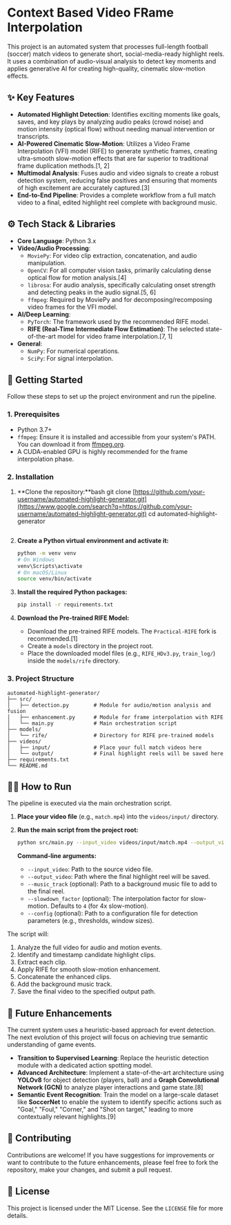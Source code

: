 
# Context Based Video FRame Interpolation

This project is an automated system that processes full-length football (soccer) match videos to generate short, social-media-ready highlight reels. It uses a combination of audio-visual analysis to detect key moments and applies generative AI for creating high-quality, cinematic slow-motion effects.

## ✨ Key Features

  - **Automated Highlight Detection**: Identifies exciting moments like goals, saves, and key plays by analyzing audio peaks (crowd noise) and motion intensity (optical flow) without needing manual intervention or transcripts.
  - **AI-Powered Cinematic Slow-Motion**: Utilizes a Video Frame Interpolation (VFI) model (RIFE) to generate synthetic frames, creating ultra-smooth slow-motion effects that are far superior to traditional frame duplication methods.[1, 2]
  - **Multimodal Analysis**: Fuses audio and video signals to create a robust detection system, reducing false positives and ensuring that moments of high excitement are accurately captured.[3]
  - **End-to-End Pipeline**: Provides a complete workflow from a full match video to a final, edited highlight reel complete with background music.

## ⚙️ Tech Stack & Libraries

  - **Core Language**: Python 3.x
  - **Video/Audio Processing**:
      - `MoviePy`: For video clip extraction, concatenation, and audio manipulation.
      - `OpenCV`: For all computer vision tasks, primarily calculating dense optical flow for motion analysis.[4]
      - `librosa`: For audio analysis, specifically calculating onset strength and detecting peaks in the audio signal.[5, 6]
      - `ffmpeg`: Required by MoviePy and for decomposing/recomposing video frames for the VFI model.
  - **AI/Deep Learning**:
      - `PyTorch`: The framework used by the recommended RIFE model.
      - **RIFE (Real-Time Intermediate Flow Estimation)**: The selected state-of-the-art model for video frame interpolation.[7, 1]
  - **General**:
      - `NumPy`: For numerical operations.
      - `SciPy`: For signal interpolation.

## 🚀 Getting Started

Follow these steps to set up the project environment and run the pipeline.

### 1\. Prerequisites

  - Python 3.7+
  - `ffmpeg`: Ensure it is installed and accessible from your system's PATH. You can download it from [ffmpeg.org](https://www.gyan.dev/ffmpeg/builds/).
  - A CUDA-enabled GPU is highly recommended for the frame interpolation phase.

### 2\. Installation

1.  \*\*Clone the repository:\*\*bash
    git clone [https://github.com/your-username/automated-highlight-generator.git](https://www.google.com/search?q=https://github.com/your-username/automated-highlight-generator.git)
    cd automated-highlight-generator

    ```
    
    ```

2.  **Create a Python virtual environment and activate it:**

    ```bash
    python -m venv venv
    # On Windows
    venv\Scripts\activate
    # On macOS/Linux
    source venv/bin/activate
    ```

3.  **Install the required Python packages:**

    ```bash
    pip install -r requirements.txt
    ```

4.  **Download the Pre-trained RIFE Model:**

      - Download the pre-trained RIFE models. The `Practical-RIFE` fork is recommended.[1]
      - Create a `models` directory in the project root.
      - Place the downloaded model files (e.g., `RIFE_HDv3.py`, `train_log/`) inside the `models/rife` directory.

### 3\. Project Structure

```
automated-highlight-generator/
├── src/
│   ├── detection.py        # Module for audio/motion analysis and fusion
│   ├── enhancement.py      # Module for frame interpolation with RIFE
│   └── main.py             # Main orchestration script
├── models/
│   └── rife/               # Directory for RIFE pre-trained models
├── videos/
│   ├── input/              # Place your full match videos here
│   └── output/             # Final highlight reels will be saved here
├── requirements.txt
└── README.md
```

## 🏃‍♂️ How to Run

The pipeline is executed via the main orchestration script.

1.  **Place your video file** (e.g., `match.mp4`) into the `videos/input/` directory.

2.  **Run the main script from the project root:**

    ```bash
    python src/main.py --input_video videos/input/match.mp4 --output_video videos/output/highlight_reel.mp4 --music_track path/to/your/music.mp3
    ```

    **Command-line arguments:**

      - `--input_video`: Path to the source video file.
      - `--output_video`: Path where the final highlight reel will be saved.
      - `--music_track` (optional): Path to a background music file to add to the final reel.
      - `--slowdown_factor` (optional): The interpolation factor for slow-motion. Defaults to `4` (for 4x slow-motion).
      - `--config` (optional): Path to a configuration file for detection parameters (e.g., thresholds, window sizes).

The script will:

1.  Analyze the full video for audio and motion events.
2.  Identify and timestamp candidate highlight clips.
3.  Extract each clip.
4.  Apply RIFE for smooth slow-motion enhancement.
5.  Concatenate the enhanced clips.
6.  Add the background music track.
7.  Save the final video to the specified output path.

## 🔮 Future Enhancements

The current system uses a heuristic-based approach for event detection. The next evolution of this project will focus on achieving true semantic understanding of game events.

  - **Transition to Supervised Learning**: Replace the heuristic detection module with a dedicated action spotting model.
  - **Advanced Architecture**: Implement a state-of-the-art architecture using **YOLOv8** for object detection (players, ball) and a **Graph Convolutional Network (GCN)** to analyze player interactions and game state.[8]
  - **Semantic Event Recognition**: Train the model on a large-scale dataset like **SoccerNet** to enable the system to identify specific actions such as "Goal," "Foul," "Corner," and "Shot on target," leading to more contextually relevant highlights.[9]

## 🤝 Contributing

Contributions are welcome\! If you have suggestions for improvements or want to contribute to the future enhancements, please feel free to fork the repository, make your changes, and submit a pull request.

## 📜 License

This project is licensed under the MIT License. See the `LICENSE` file for more details.

```
```
